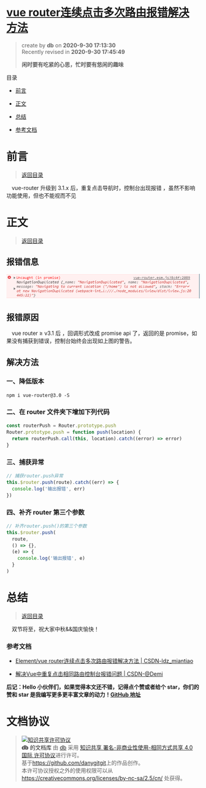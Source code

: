 # [vue router连续点击多次路由报错解决方法](https://github.com/danygitgit/document-library)

> create by **db** on **2020-9-30 17:13:30**  
> Recently revised in **2020-9-30 17:45:49**
>
> **闲时要有吃紧的心思，忙时要有悠闲的趣味**

<a id="catalog">目录</a>

- [前言](#preface)
- [正文](#main-body)

- [总结](#summary)

- [参考文档](#reference-documents)

# <a  id="preface">前言</a>

> [返回目录](#catalog)

&emsp;vue-router 升级到 3.1.x 后，重复点击导航时，控制台出现报错 ，虽然不影响功能使用，但也不能视而不见

# <a  id="main-body">正文</a>

> [返回目录](#catalog)

## 报错信息
![router报错](../../public-repertory/img/router报错.png)

## 报错原因

&emsp;vue router ≥ v3.1 后 ，回调形式改成 promise api 了，返回的是 promise，如果没有捕获到错误，控制台始终会出现如上图的警告。

## 解决方法

### 一、降低版本

`npm i vue-router@3.0 -S`

### 二、在 router 文件夹下增加下列代码

```js
const routerPush = Router.prototype.push
Router.prototype.push = function push(location) {
  return routerPush.call(this, location).catch((error) => error)
}
```

### 三、捕获异常

```js
// 捕获router.push异常
this.$router.push(route).catch((err) => {
  console.log('输出报错', err)
})
```

### 四、补齐 router 第三个参数

```js
// 补齐router.push()的第三个参数
this.$router.push(
  route,
  () => {},
  (e) => {
    console.log('输出报错', e)
  }
)
```

# <a  id="summary">总结</a>

> [返回目录](#catalog)

&emsp;双节将至，祝大家中秋&&国庆愉快！

### <a  id="reference-documents">参考文档</a>

- [Element/vue router连续点击多次路由报错解决方法 | CSDN-ldz_miantiao](https://blog.csdn.net/qq_40282732/article/details/99693491)

- [解决Vue中重复点击相同路由控制台报错问题 | CSDN-@Demi](https://blog.csdn.net/qq_38128179/article/details/105247399?utm_medium=distribute.pc_relevant.none-task-blog-BlogCommendFromMachineLearnPai2-2.channel_param&depth_1-utm_source=distribute.pc_relevant.none-task-blog-BlogCommendFromMachineLearnPai2-2.channel_param)



**后记：Hello 小伙伴们，如果觉得本文还不错，记得点个赞或者给个 star，你们的赞和 star 是我编写更多更丰富文章的动力！[GitHub 地址](https://github.com/danygitgit/document-library)**

# 文档协议

> <a rel="license" href="http://creativecommons.org/licenses/by-nc-sa/4.0/"><img alt="知识共享许可协议" style="border-width:0" src="https://user-gold-cdn.xitu.io/2018/12/23/167d9537f3e29c99?w=88&h=31&f=png&s=1888" /></a><br /><a xmlns:dct="http://purl.org/dc/terms/" property="dct:title">**db** 的文档库</a> 由 <a xmlns:cc="http://creativecommons.org/ns#" href="db" property="cc:attributionName" rel="cc:attributionURL">db</a> 采用 <a rel="license" href="http://creativecommons.org/licenses/by-nc-sa/4.0/">知识共享 署名-非商业性使用-相同方式共享 4.0 国际 许可协议</a>进行许可。<br />基于<a xmlns:dct="http://purl.org/dc/terms/" href="https://github.com/danygitgit" rel="dct:source">https://github.com/danygitgit</a>上的作品创作。<br />本许可协议授权之外的使用权限可以从 <a xmlns:cc="http://creativecommons.org/ns#" href="https://creativecommons.org/licenses/by-nc-sa/2.5/cn/" rel="cc:morePermissions">https://creativecommons.org/licenses/by-nc-sa/2.5/cn/</a> 处获得。
